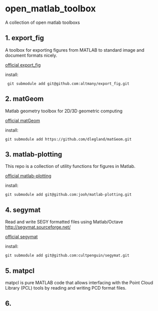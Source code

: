 # open_matlab_toolbox
A collection of open matlab toolboxs

## 1. export_fig

A toolbox for exporting figures from MATLAB to standard image and document formats nicely.

[official export_fig](https://github.com/altmany/export_fig)

install: 

` git submodule add git@github.com:altmany/export_fig.git`

## 2. matGeom

Matlab geometry toolbox for 2D/3D geometric computing

[official matGeom](https://github.com/dlegland/matGeom)

install:

`git submodule add https://github.com/dlegland/matGeom.git` 

## 3. matlab-plotting

This repo is a collection of utility functions for figures in Matlab.

[official matlab-plotting](https://github.com/jooh/matlab-plotting)

install:

`git submodule add git@github.com:jooh/matlab-plotting.git` 

## 4. segymat

Read and write SEGY formatted files using Matlab/Octave http://segymat.sourceforge.net/ 

[official segymat](https://github.com/cultpenguin/segymat)

install:

`git submodule add git@github.com:cultpenguin/segymat.git`

## 5. matpcl

matpcl is pure MATLAB code that allows interfacing with the Point Cloud Library (PCL) tools by reading and writing PCD format files.

[official matpcl]: https://se.mathworks.com/matlabcentral/fileexchange/40382-matlab-to-point-cloud-library

[The author Peter Corke persional website, more robot and vision matlab toolbox]: http://www.petercorke.com/Home.html

## 6.  

